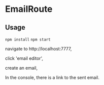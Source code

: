 # EmailRoute

## Usage
`npm install`
`npm start`

navigate to http://localhost:7777,

click 'email editor',

create an email,

In the console, there is a link to the sent email.

